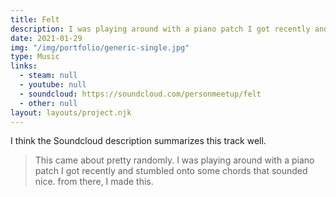 ```yaml
---
title: Felt
description: I was playing around with a piano patch I got recently and stumbled onto some chords that sounded nice.
date: 2021-01-29
img: "/img/portfolio/generic-single.jpg"
type: Music
links:
  - steam: null
  - youtube: null
  - soundcloud: https://soundcloud.com/personmeetup/felt
  - other: null
layout: layouts/project.njk
---
```


I think the Soundcloud description summarizes this track well.

> This came about pretty randomly. I was playing around with a piano patch I got recently and stumbled onto some chords that sounded nice. from there, I made this.
